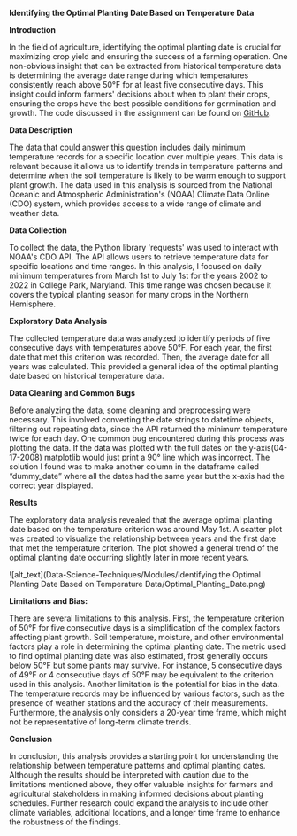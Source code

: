 **Identifying the Optimal Planting Date Based on Temperature Data**

**Introduction**

In the field of agriculture, identifying the optimal planting date is crucial for maximizing crop yield and ensuring the success of a farming operation. One non-obvious insight that can be extracted from historical temperature data is determining the average date range during which temperatures consistently reach above 50°F for at least five consecutive days. This insight could inform farmers' decisions about when to plant their crops, ensuring the crops have the best possible conditions for germination and growth. The code discussed in the assignment can be found on [GitHub](https://github.com/ASM443/Data-Science-Techniques/blob/main/Modules/Identifying%20the%20Optimal%20Planting%20Date%20Based%20on%20Temperature%20Data/Weather.ipynb).

**Data Description**

The data that could answer this question includes daily minimum temperature records for a specific location over multiple years. This data is relevant because it allows us to identify trends in temperature patterns and determine when the soil temperature is likely to be warm enough to support plant growth. The data used in this analysis is sourced from the National Oceanic and Atmospheric Administration's (NOAA) Climate Data Online (CDO) system, which provides access to a wide range of climate and weather data.

**Data Collection**

To collect the data, the Python library 'requests' was used to interact with NOAA's CDO API. The API allows users to retrieve temperature data for specific locations and time ranges. In this analysis, I focused on daily minimum temperatures from March 1st to July 1st for the years 2002 to 2022 in College Park, Maryland. This time range was chosen because it covers the typical planting season for many crops in the Northern Hemisphere.

**Exploratory Data Analysis**

The collected temperature data was analyzed to identify periods of five consecutive days with temperatures above 50°F. For each year, the first date that met this criterion was recorded. Then, the average date for all years was calculated. This provided a general idea of the optimal planting date based on historical temperature data.

**Data Cleaning and Common Bugs**

Before analyzing the data, some cleaning and preprocessing were necessary. This involved converting the date strings to datetime objects, filtering out repeating data, since the API returned the minimum temperature twice for each day. One common bug encountered during this process was plotting the data. If the data was plotted with the full dates on the y-axis(04-17-2008) matplotlib would just print a 90° line which was incorrect. The solution I found was to make another column in the dataframe called “dummy_date” where all the dates had the same year but the x-axis had the correct year displayed.

**Results**

The exploratory data analysis revealed that the average optimal planting date based on the temperature criterion was around May 1st. A scatter plot was created to visualize the relationship between years and the first date that met the temperature criterion. The plot showed a general trend of the optimal planting date occurring slightly later in more recent years.






![alt_text](Data-Science-Techniques/Modules/Identifying the Optimal Planting Date Based on Temperature Data/Optimal_Planting_Date.png)


**Limitations and Bias:**

There are several limitations to this analysis. First, the temperature criterion of 50°F for five consecutive days is a simplification of the complex factors affecting plant growth. Soil temperature, moisture, and other environmental factors play a role in determining the optimal planting date. The metric used to find optimal planting date was also estimated, frost generally occurs below 50°F but some plants may survive. For instance, 5 consecutive days of 49°F or 4 consecutive days of 50°F may be equivalent to the criterion used in this analysis. Another limitation is the potential for bias in the data. The temperature records may be influenced by various factors, such as the presence of weather stations and the accuracy of their measurements. Furthermore, the analysis only considers a 20-year time frame, which might not be representative of long-term climate trends.

**Conclusion**

In conclusion, this analysis provides a starting point for understanding the relationship between temperature patterns and optimal planting dates. Although the results should be interpreted with caution due to the limitations mentioned above, they offer valuable insights for farmers and agricultural stakeholders in making informed decisions about planting schedules. Further research could expand the analysis to include other climate variables, additional locations, and a longer time frame to enhance the robustness of the findings.
